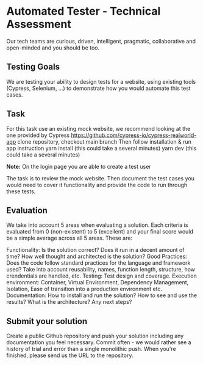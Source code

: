 # Automated Tester - Technical Assessment

Our tech teams are curious, driven, intelligent, pragmatic, collaborative and open-minded and you should be too.

## Testing Goals
We are testing your ability to design tests for a website, using existing tools (Cypress, Selenium, …) to demonstrate how you would automate this test cases.

## Task
For this task use an existing mock website, we recommend looking at the one provided by Cypress
https://github.com/cypress-io/cypress-realworld-app
clone repository, checkout main branch
Then follow installation & run app instruction 
yarn install (this could take a several minutes)
yarn dev (this could take a several  minutes)

**Note:** On the login page you are able to create a test user

The task is to review the mock website. Then document the test cases you would need to cover it functionality and provide the code to run through these tests. 

## Evaluation
We take into account 5 areas when evaluating a solution. Each criteria is evaluated from 0 (non-existent) to 5 (excellent) and your final score would be a simple average across all 5 areas. These are:

Functionality: Is the solution correct? Does it run in a decent amount of time? How well thought and architected is the solution?
Good Practices: Does the code follow standard practices for the language and framework used? Take into account reusability, names, function length, structure, how crendentials are handled, etc.
Testing: Test design and coverage.
Execution environment: Container, Virtual Environment, Dependency Management, Isolation, Ease of transition into a production environment etc.
Documentation: How to install and run the solution? How to see and use the results? What is the architecture? Any next steps? 

## Submit your solution	
Create a public Github repository and push your solution including any documentation you feel necessary. Commit often - we would rather see a history of trial and error than a single monolithic push. When you're finished, please send us the URL to the repository. 
